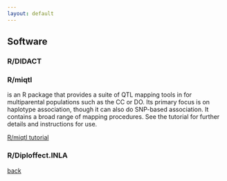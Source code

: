 ```yaml
---
layout: default
---
```


## Software

### R/DIDACT

### R/miqtl
is an R package that provides a suite of QTL mapping tools in for multiparental populations such as the CC or DO. Its primary focus is on haplotype association, though it can also do SNP-based association. It contains a broad range of mapping procedures. See the tutorial for further details and instructions for use.  

[R/miqtl tutorial](miqtl_tutorial)

### R/Diploffect.INLA

[back](./)
